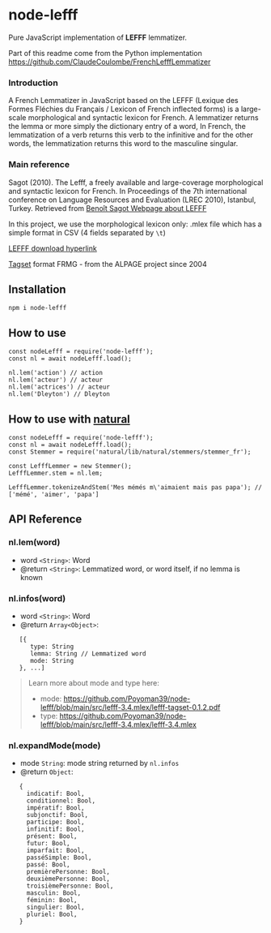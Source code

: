 
# node-lefff

Pure JavaScript implementation of **LEFFF** lemmatizer.

Part of this readme come from the Python implementation https://github.com/ClaudeCoulombe/FrenchLefffLemmatizer

### Introduction

A French Lemmatizer in JavaScript based on the LEFFF (Lexique des Formes Fléchies du Français / Lexicon of French inflected forms) is a large-scale morphological and syntactic lexicon for French. A lemmatizer returns the lemma or more simply the dictionary entry of a word, In French, the lemmatization of a verb returns this verb to the infinitive and for the other words, the lemmatization returns this word to the masculine singular.

### Main reference

Sagot (2010). The Lefff, a freely available and large-coverage morphological and syntactic lexicon for French. 
In Proceedings of the 7th international conference on Language Resources and Evaluation (LREC 2010), Istanbul, Turkey.
Retrieved from [Benoît Sagot Webpage about LEFFF](http://alpage.inria.fr/~sagot/lefff-en.html)

In this project, we use the morphological lexicon only: 
.mlex file which has a simple format in CSV (4 fields separated by `\t`)

[LEFFF download hyperlink](https://gforge.inria.fr/frs/download.php/file/34601/lefff-3.4.mlex.tgz)

[Tagset](http://alpage.inria.fr/frmgwiki/content/tagset-frmg) format FRMG - from the ALPAGE project since 2004

## Installation

    npm i node-lefff

## How to use

    const nodeLefff = require('node-lefff');
    const nl = await nodeLefff.load();
    
    nl.lem('action') // action
    nl.lem('acteur') // acteur
    nl.lem('actrices') // acteur
    nl.lem('Dleyton') // Dleyton

## How to use with [natural](https://www.npmjs.com/package/natural)

    const nodeLefff = require('node-lefff');
    const nl = await nodeLefff.load();
    const Stemmer = require('natural/lib/natural/stemmers/stemmer_fr');
    
    const LefffLemmer = new Stemmer();
    LefffLemmer.stem = nl.lem;
    
    LefffLemmer.tokenizeAndStem('Mes mémés m\'aimaient mais pas papa'); // ['mémé', 'aimer', 'papa']

## API Reference

### nl.lem(word)
- word `<String>`: Word
- @return `<String>`: Lemmatized word, or word itself, if no lemma is known

### nl.infos(word)
- word `<String>`: Word
- @return `Array<Object>`:
 ```
    [{
       type: String
       lemma: String // Lemmatized word
       mode: String 
    }, ...]
```

> Learn more about mode and type here:
> - mode: https://github.com/Poyoman39/node-lefff/blob/main/src/lefff-3.4.mlex/lefff-tagset-0.1.2.pdf
> - type: https://github.com/Poyoman39/node-lefff/blob/main/src/lefff-3.4.mlex/lefff-3.4.mlex

### nl.expandMode(mode)
- mode `String`: mode string returned by `nl.infos`
- @return `Object`:
 ```
    {
      indicatif: Bool,
      conditionnel: Bool,
      impératif: Bool,
      subjonctif: Bool,
      participe: Bool,
      infinitif: Bool,
      présent: Bool,
      futur: Bool,
      imparfait: Bool,
      passéSimple: Bool,
      passé: Bool,
      premièrePersonne: Bool,
      deuxièmePersonne: Bool,
      troisièmePersonne: Bool,
      masculin: Bool,
      féminin: Bool,
      singulier: Bool,
      pluriel: Bool,
    }
```